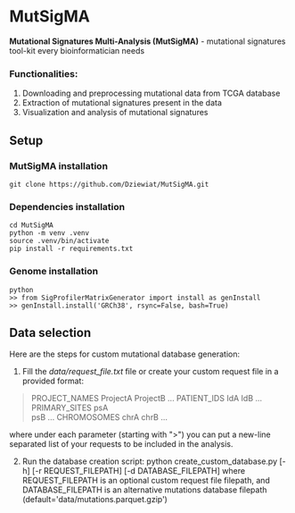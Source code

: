 # MutSigMA

**Mutational Signatures Multi-Analysis (MutSigMA)** - mutational signatures tool-kit every bioinformatician needs

### Functionalities:
1) Downloading and preprocessing mutational data from TCGA database
2) Extraction of mutational signatures present in the data
3) Visualization and analysis of mutational signatures

## Setup

### MutSigMA installation
    git clone https://github.com/Dziewiat/MutSigMA.git

### Dependencies installation
    cd MutSigMA
    python -m venv .venv
    source .venv/bin/activate
    pip install -r requirements.txt

### Genome installation
    python
    >> from SigProfilerMatrixGenerator import install as genInstall
    >> genInstall.install('GRCh38', rsync=False, bash=True)

## Data selection
Here are the steps for custom mutational database generation:
1) Fill the *data/request_file.txt* file or create your custom request file in a provided format:

>PROJECT_NAMES
ProjectA
ProjectB
...
>PATIENT_IDS
IdA
IdB
...
>PRIMARY_SITES
psA   
psB
...
>CHROMOSOMES
chrA
chrB
...

where under each parameter (starting with ">") you can put a new-line separated list of your requests to be included in the analysis.

2) Run the database creation script:
    python create_custom_database.py [-h] [-r REQUEST_FILEPATH] [-d DATABASE_FILEPATH]
where REQUEST_FILEPATH is an optional custom request file filepath, and DATABASE_FILEPATH is an alternative mutations database filepath (default='data/mutations.parquet.gzip')
